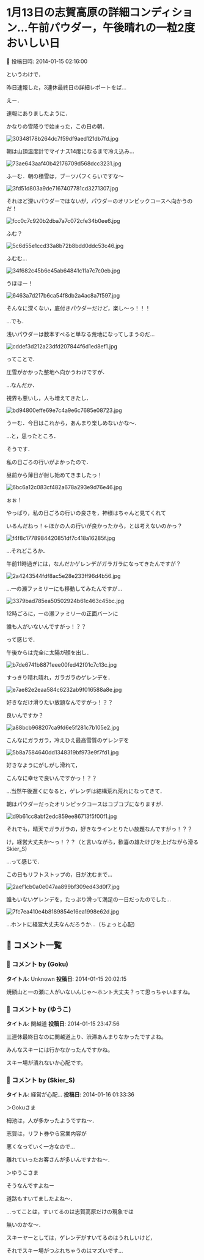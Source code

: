 # 1月13日の志賀高原の詳細コンディション…午前パウダー，午後晴れの一粒2度おいしい日

📅 投稿日時: 2014-01-15 02:16:00

というわけで．


昨日速報した，3連休最終日の詳細レポートをば…





えー．


速報にありましたように．


かなりの雪降りで始まった，この日の朝．




![30348178b264dc7f59df9aed121db7fd.jpg](images/30348178b264dc7f59df9aed121db7fd.jpg)




朝は山頂温度計でマイナス14度になるまで冷え込み…




![73ae643aaf40b42176709d568dcc3231.jpg](images/73ae643aaf40b42176709d568dcc3231.jpg)







ふーむ．朝の積雪は，ブーツパフくらいですな～




![3fd51d803a9de7167407781cd3271307.jpg](images/3fd51d803a9de7167407781cd3271307.jpg)




それほど深いパウダーではないが，パウダーのオリンピックコースへ向かうのだ！




![fcc0c7c920b2dba7a7c072cfe34b0ee6.jpg](images/fcc0c7c920b2dba7a7c072cfe34b0ee6.jpg)




ふむ？




![5c6d55e1ccd33a8b72b8bdd0ddc53c46.jpg](images/5c6d55e1ccd33a8b72b8bdd0ddc53c46.jpg)




ふむむ…




![34f682c45b6e45ab64841c11a7c7c0eb.jpg](images/34f682c45b6e45ab64841c11a7c7c0eb.jpg)




うほほー！




![6463a7d217b6ca54f8db2a4ac8a7f597.jpg](images/6463a7d217b6ca54f8db2a4ac8a7f597.jpg)




そんなに深くない，底付きパウダーだけど，楽し～っ！！！





…でも．


浅いパウダーは数本すべると単なる荒地になってしまうのだ…




![cddef3d212a23dfd207844f6d1ed8ef1.jpg](images/cddef3d212a23dfd207844f6d1ed8ef1.jpg)




ってことで．


圧雪がかかった整地へ向かうわけですが．


…なんだか．


視界も悪いし，人も増えてきたし．




![bd94800effe69e7c4a9e6c7685e08723.jpg](images/bd94800effe69e7c4a9e6c7685e08723.jpg)




うーむ．今日はこれから，あんまり楽しめないかな～．





…と，思ったところ．





そうです．


私の日ごろの行いがよかったので．


昼前から薄日が射し始めてきましたっ！




![6bc6a12c083cf482a678a293e9d76e46.jpg](images/6bc6a12c083cf482a678a293e9d76e46.jpg)




ぉぉ！


やっぱり，私の日ごろの行いの良さを，神様はちゃんと見てくれて


いるんだねっ！←ほかの人の行いが良かったから，とは考えないのかっ？




![f4f8c1778984420851df7c418a16285f.jpg](images/f4f8c1778984420851df7c418a16285f.jpg)







…それどころか．


午前11時過ぎには，なんだかゲレンデがガラガラになってきたんですが？




![2a4243544fdf8ac5e28e233ff96d4b56.jpg](images/2a4243544fdf8ac5e28e233ff96d4b56.jpg)




…一の瀬ファミリーにも移動してみたんですが…




![3379bad785ea50502924b61c463c45bc.jpg](images/3379bad785ea50502924b61c463c45bc.jpg)




12時ごろに，一の瀬ファミリーの正面バーンに


誰も人がいないんですがっ！？？





って感じで．


午後からは完全に太陽が顔を出し．




![b7de6741b8871eee00fed42f01c7c13c.jpg](images/b7de6741b8871eee00fed42f01c7c13c.jpg)




すっきり晴れ晴れ，ガラガラのゲレンデを．




![e7ae82e2eaa584c6232ab9f016588a8e.jpg](images/e7ae82e2eaa584c6232ab9f016588a8e.jpg)




好きなだけ滑りたい放題なんですがっ！？？


良いんですか？




![a88bcb968207ca9fd6e5f281c7b105e2.jpg](images/a88bcb968207ca9fd6e5f281c7b105e2.jpg)




こんなにガラガラ，冷えひえ最高雪質のゲレンデを




![5b8a7584640dd1348319bf973e9f7fd1.jpg](images/5b8a7584640dd1348319bf973e9f7fd1.jpg)




好きなようにがしがし滑れて，


こんなに幸せで良いんですかっ！？？





…当然午後遅くになると，ゲレンデは結構荒れ荒れになってきて．


朝はパウダーだったオリンピックコースはコブコブになりますが．




![d9b61cc8abf2edc859ee86713f5f00f1.jpg](images/d9b61cc8abf2edc859ee86713f5f00f1.jpg)




それでも，晴天でガラガラの，好きなラインとりたい放題なんですがっ！？？





け，経営大丈夫か～っ！？？（と言いながら，歓喜の雄たけびを上げながら滑るSkier_S)





…って感じで．


この日もリフトストップの，日が沈むまで…




![2aef1cb0a0e047aa899bf309ed43d0f7.jpg](images/2aef1cb0a0e047aa899bf309ed43d0f7.jpg)




誰もいないゲレンデを，たっぷり滑って満足の一日だったのでした…




![7fc7ea410e4b8189854e16ea1998e62d.jpg](images/7fc7ea410e4b8189854e16ea1998e62d.jpg)







…ホントに経営大丈夫なんだろうか…（ちょっと心配)

## 💬 コメント一覧

### 💬 コメント by (Goku)
**タイトル**: Unknown
**投稿日**: 2014-01-15 20:02:15

焼額山と一の瀬に人がいないんじゃ～ホント大丈夫？って思っちゃいますね。

### 💬 コメント by (ゆうこ)
**タイトル**: 関越道
**投稿日**: 2014-01-15 23:47:56

三連休最終日なのに関越道上り、渋滞あんまりなかったですよね。

みんなスキーには行かなかったんですかね。

スキー場が潰れないか心配です。

### 💬 コメント by (Skier_S)
**タイトル**: 経営が心配…
**投稿日**: 2014-01-16 01:33:36

＞Gokuさま

栂池は，人が多かったようですね～．

志賀は，リフト券やら営業内容が

悪くなっていく一方なので…

離れていったお客さんが多いんですかね～．



＞ゆうこさま

そうなんですよねー

道路もすいてましたよね～．

…ってことは，すいてるのは志賀高原だけの現象では

無いのかな～．

スキーヤーとしては，ゲレンデがすいてるのはうれしいけど，

それでスキー場がつぶれちゃうのはマズいです…

